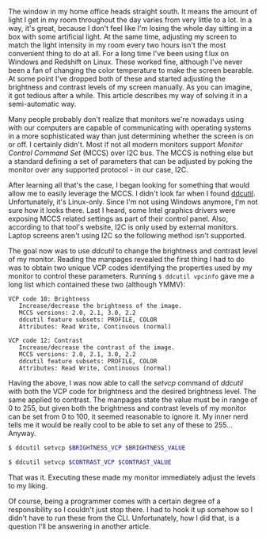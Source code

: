 [//]: # (TITLE: Controlling my screen using MCCS)
[//]: # (DESCRIPTION: Leveraging MCCS to control the brightness of my screen)
[//]: # (DATE: 2021-08-28)

The window in my home office heads straight south. It means the amount of light I get in my room throughout the day varies from very little to a lot. In a way, it's great, because I don't feel like I'm losing the whole day sitting in a box with some artificial light. At the same time, adjusting my screen to match the light intensity in my room every two hours isn't the most convenient thing to do at all. For a long time I've been using f.lux on Windows and Redshift on Linux. These worked fine, although I've never been a fan of changing the color temperature to make the screen bearable. At some point I've dropped both of these and started adjusting the brightness and contrast levels of my screen manually. As you can imagine, it got tedious after a while. This article describes my way of solving it in a semi-automatic way.

Many people probably don't realize that monitors we're nowadays using with our computers are capable of communicating with operating systems in a more sophisticated way than just determining whether the screen is on or off. I certainly didn't. Most if not all modern monitors support *Monitor Control Command Set* (MCCS) over I2C bus. The MCCS is nothing else but a standard defining a set of parameters that can be adjusted by poking the monitor over any supported protocol - in our case, I2C.

After learning all that's the case, I began looking for something that would allow me to easily leverage the MCCS. I didn't look far when I found [ddcutil](https://www.ddcutil.com/). Unfortunately, it's Linux-only. Since I'm not using Windows anymore, I'm not sure how it looks there. Last I heard, some Intel graphics drivers were exposing MCCS related settings as part of their control panel. Also, according to that tool's website, I2C is only used by external monitors. Laptop screens aren't using I2C so the following method isn't supported.

The goal now was to use *ddcutil* to change the brightness and contrast level of my monitor. Reading the manpages revealed the first thing I had to do was to obtain two unique VCP codes identifying the properties used by my monitor to control these parameters. Running `$ ddcutil vpcinfo` gave me a long list which contained these two (although YMMV):

```
VCP code 10: Brightness
   Increase/decrease the brightness of the image.
   MCCS versions: 2.0, 2.1, 3.0, 2.2
   ddcutil feature subsets: PROFILE, COLOR
   Attributes: Read Write, Continuous (normal)
```

```
VCP code 12: Contrast
   Increase/decrease the contrast of the image.
   MCCS versions: 2.0, 2.1, 3.0, 2.2
   ddcutil feature subsets: PROFILE, COLOR
   Attributes: Read Write, Continuous (normal)
```

Having the above, I was now able to call the *setvcp* command of *ddcutil* with both the VCP code for brightness and the desired brightness level. The same applied to contrast. The manpages state the value must be in range of 0 to 255, but given both the brightness and contrast levels of my monitor can be set from 0 to 100, it seemed reasonable to ignore it. My inner nerd tells me it would be really cool to be able to set any of these to 255... Anyway.

```bash
$ ddcutil setvcp $BRIGHTNESS_VCP $BRIGHTNESS_VALUE
```

```bash
$ ddcutil setvcp $CONTRAST_VCP $CONTRAST_VALUE
```

That was it. Executing these made my monitor immediately adjust the levels to my liking.

Of course, being a programmer comes with a certain degree of a responsibility so I couldn't just stop there. I had to hook it up somehow so I didn't have to run these from the CLI. Unfortunately, how I did that, is a question I'll be answering in another article.
